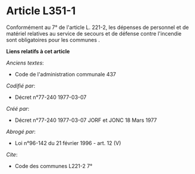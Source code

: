 # Article L351-1

Conformément au 7° de l'article L. 221-2, les dépenses de personnel et de matériel relatives au service de secours et de
défense contre l'incendie sont obligatoires pour les communes   .

**Liens relatifs à cet article**

_Anciens textes_:

  - Code de l'administration communale 437

_Codifié par_:

  - Décret n°77-240 1977-03-07

_Créé par_:

  - Décret n°77-240 1977-03-07 JORF et JONC 18 Mars 1977

_Abrogé par_:

  - Loi n°96-142 du 21 février 1996 - art. 12 (V)

_Cite_:

  - Code des communes L221-2 7°
